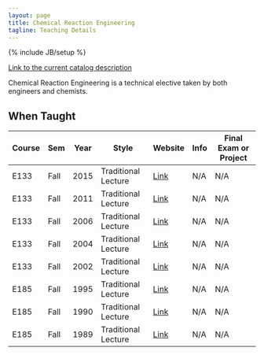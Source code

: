 ```yaml
---
layout: page
title: Chemical Reaction Engineering
tagline: Teaching Details
---
```

{% include JB/setup %}

[Link to the current catalog description](https://www.hmc.edu/engineering/curriculum/courses/engineering-course-descriptions/#133)

Chemical Reaction Engineering is a technical elective taken by both engineers and
chemists.

## When Taught

| Course | Sem | Year | Style | Website | Info | Final Exam or Project |
| ------ | --- | ---- | ----- | ------- | ---- | --------------------- |
| E133 | Fall | 2015 | Traditional Lecture | [Link](N/A) | N/A | N/A |
| E133 | Fall | 2011 | Traditional Lecture | [Link](N/A) | N/A | N/A |
| E133 | Fall | 2006 | Traditional Lecture | [Link](N/A) | N/A | N/A |
| E133 | Fall | 2004 | Traditional Lecture | [Link](N/A) | N/A | N/A |
| E133 | Fall | 2002 | Traditional Lecture | [Link](N/A) | N/A | N/A |
| E185 | Fall | 1995 | Traditional Lecture | [Link](N/A) | N/A | N/A |
| E185 | Fall | 1990 | Traditional Lecture | [Link](N/A) | N/A | N/A |
| E185 | Fall | 1989 | Traditional Lecture | [Link](N/A) | N/A | N/A |
